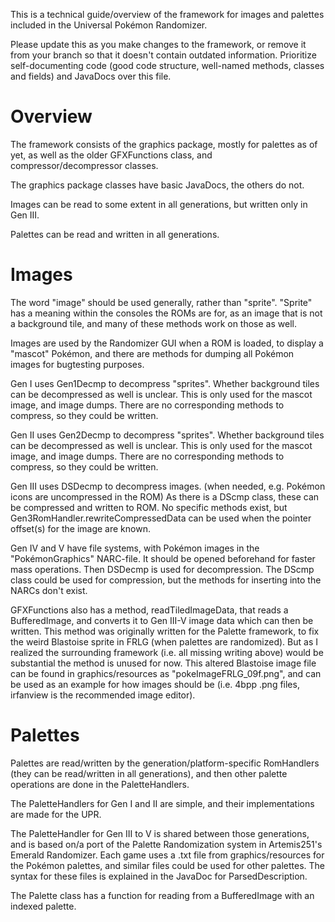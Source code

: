 This is a technical guide/overview of the framework for images and palettes included in
the Universal Pokémon Randomizer. 

Please update this as you make changes to the framework, or remove it from your branch 
so that it doesn't contain outdated information. Prioritize self-documenting code (good code structure, 
well-named methods, classes and fields) and JavaDocs over this file.

# Overview

The framework consists of the graphics package, mostly for palettes as of yet,
as well as the older GFXFunctions class, and compressor/decompressor classes.

The graphics package classes have basic JavaDocs, the others do not.

Images can be read to some extent in all generations, but written only in Gen III. 

Palettes can be read and written in all generations.

# Images

The word "image" should be used generally, rather than "sprite". "Sprite" has a meaning within 
the consoles the ROMs are for, as an image that is not a background tile, and many of these methods 
work on those as well.

Images are used by the Randomizer GUI when a ROM is loaded, to display a "mascot" Pokémon, 
and there are methods for dumping all Pokémon images for bugtesting purposes.

Gen I uses Gen1Decmp to decompress "sprites". Whether background tiles can be decompressed as well is unclear.
This is only used for the mascot image, and image dumps. There are no corresponding methods to compress, 
so they could be written.

Gen II uses Gen2Decmp to decompress "sprites". Whether background tiles can be decompressed as well is unclear.
This is only used for the mascot image, and image dumps. There are no corresponding methods to compress, 
so they could be written.

Gen III uses DSDecmp to decompress images. (when needed, e.g. Pokémon icons are uncompressed in the ROM)
As there is a DScmp class, these can be compressed and written to ROM. No specific methods exist,
but Gen3RomHandler.rewriteCompressedData can be used when the pointer offset(s) for the image are known.
 
Gen IV and V have file systems, with Pokémon images in the "PokémonGraphics" NARC-file. It should be opened 
beforehand for faster mass operations. Then DSDecmp is used for decompression. The DScmp class 
could be used for compression, but the methods for inserting into the NARCs don't exist.

GFXFunctions also has a method, readTiledImageData, that reads a BufferedImage, and converts it to Gen III-V 
image data which can then be written. This method was originally written for the Palette framework, 
to fix the weird Blastoise sprite in FRLG (when palettes are randomized). But as I realized the 
surrounding framework (i.e. all missing writing above) would be substantial the method is unused for now.
This altered Blastoise image file can be found in graphics/resources as "pokeImageFRLG_09f.png", 
and can be used as an example for how images should be (i.e. 4bpp .png files, irfanview is the recommended image editor).


# Palettes
Palettes are read/written by the generation/platform-specific RomHandlers (they can be read/written in all generations), 
and then other palette operations are done in the PaletteHandlers.

The PaletteHandlers for Gen I and II are simple, and their implementations are made for the UPR.

The PaletteHandler for Gen III to V is shared between those generations, and is based on/a port of the 
Palette Randomization system in Artemis251's Emerald Randomizer.
Each game uses a .txt file from graphics/resources for the Pokémon palettes, 
and similar files could be used for other palettes. 
The syntax for these files is explained in the JavaDoc for ParsedDescription. 

The Palette class has a function for reading from a BufferedImage with an indexed palette. 